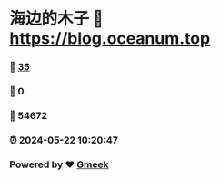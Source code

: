 # 海边的木子 :link: https://blog.oceanum.top 
### :page_facing_up: [35](https://blog.oceanum.top/tag.html) 
### :speech_balloon: 0 
### :hibiscus: 54672 
### :alarm_clock: 2024-05-22 10:20:47 
### Powered by :heart: [Gmeek](https://github.com/Meekdai/Gmeek)

